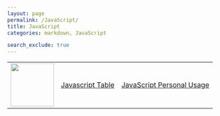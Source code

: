 ```yaml
---
layout: page
permalink: /JavaScript/
title: JavaScript
categories: markdown, JavaScript

search_exclude: true
---
```

<table>
    <tr>
        <td> <img src="{{site.baseurl}}/images/csp.jpg" width="100" height="100"> 
        <td><a href=" https://ananyag2617.github.io/ananyagaurav2617/2022/09/26/java.html" >	Javascript Table</a></td>
        <td><a href=" https://ananyag2617.github.io/ananyagaurav2617/2022/09/26/Personal.html" >JavaScript Personal Usage</a></td>
    </tr>
</table>